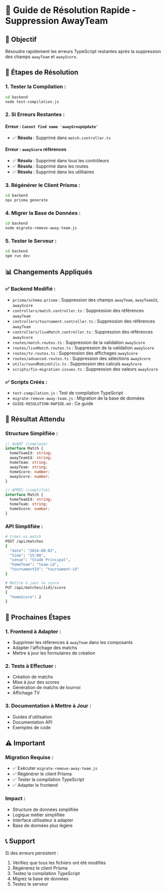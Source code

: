 # 🚀 Guide de Résolution Rapide - Suppression AwayTeam

## 🎯 Objectif

Résoudre rapidement les erreurs TypeScript restantes après la suppression des champs `awayTeam` et `awayScore`.

## 🔧 Étapes de Résolution

### **1. Tester la Compilation :**
```bash
cd backend
node test-compilation.js
```

### **2. Si Erreurs Restantes :**

#### **Erreur : `Cannot find name 'awayGroupUpdate'`**
- ✅ **Résolu** : Supprimé dans `match.controller.ts`

#### **Erreur : `awayScore` références**
- ✅ **Résolu** : Supprimé dans tous les contrôleurs
- ✅ **Résolu** : Supprimé dans les routes
- ✅ **Résolu** : Supprimé dans les utilitaires

### **3. Régénérer le Client Prisma :**
```bash
cd backend
npx prisma generate
```

### **4. Migrer la Base de Données :**
```bash
cd backend
node migrate-remove-away-team.js
```

### **5. Tester le Serveur :**
```bash
cd backend
npm run dev
```

## 📊 Changements Appliqués

### **✅ Backend Modifié :**
- `prisma/schema.prisma` : Suppression des champs `awayTeam`, `awayTeamId`, `awayScore`
- `controllers/match.controller.ts` : Suppression des références `awayTeam`
- `controllers/tournament.controller.ts` : Suppression des références `awayTeam`
- `controllers/liveMatch.controller.ts` : Suppression des références `awayScore`
- `routes/match.routes.ts` : Suppression de la validation `awayScore`
- `routes/liveMatch.routes.ts` : Suppression de la validation `awayScore`
- `routes/tv.routes.ts` : Suppression des affichages `awayScore`
- `routes/advanced.routes.ts` : Suppression des sélections `awayScore`
- `utils/roundRobinUtils.ts` : Suppression des calculs `awayScore`
- `scripts/fix-migration-issues.ts` : Suppression des valeurs `awayScore`

### **✅ Scripts Créés :**
- `test-compilation.js` : Test de compilation TypeScript
- `migrate-remove-away-team.js` : Migration de la base de données
- `GUIDE-RESOLUTION-RAPIDE.md` : Ce guide

## 🎯 Résultat Attendu

### **Structure Simplifiée :**
```typescript
// AVANT (complexe)
interface Match {
  homeTeamId: string;
  awayTeamId: string;
  homeTeam: string;
  awayTeam: string;
  homeScore: number;
  awayScore: number;
}

// APRÈS (simplifié)
interface Match {
  homeTeamId: string;
  homeTeam: string;
  homeScore: number;
}
```

### **API Simplifiée :**
```bash
# Créer un match
POST /api/matches
{
  "date": "2024-08-02",
  "time": "15:00",
  "venue": "Stade Principal",
  "homeTeam": "team-id",
  "tournamentId": "tournament-id"
}

# Mettre à jour le score
PUT /api/matches/{id}/score
{
  "homeScore": 2
}
```

## 🚀 Prochaines Étapes

### **1. Frontend à Adapter :**
- Supprimer les références à `awayTeam` dans les composants
- Adapter l'affichage des matchs
- Mettre à jour les formulaires de création

### **2. Tests à Effectuer :**
- Création de matchs
- Mise à jour des scores
- Génération de matchs de tournoi
- Affichage TV

### **3. Documentation à Mettre à Jour :**
- Guides d'utilisation
- Documentation API
- Exemples de code

## ⚠️ Important

### **Migration Requise :**
- ✅ Exécuter `migrate-remove-away-team.js`
- ✅ Régénérer le client Prisma
- ✅ Tester la compilation TypeScript
- ✅ Adapter le frontend

### **Impact :**
- Structure de données simplifiée
- Logique métier simplifiée
- Interface utilisateur à adapter
- Base de données plus légère

## 📞 Support

Si des erreurs persistent :
1. Vérifiez que tous les fichiers ont été modifiés
2. Régénérez le client Prisma
3. Testez la compilation TypeScript
4. Migrez la base de données
5. Testez le serveur 